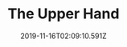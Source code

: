 ---
title: The Upper Hand
artist: AllttA
date: 2019-11-16T02:09:10.591Z
cover: 6b4996362018bb10e78813359075f0f7-1000x1000x1.jpg
styles:
  - Hip-Pop
  - Electronic-Rap
links:
  spotify: https://play.spotify.com/album/6mT3tct9qJ7RRfvN5lCRDL
  youtube: https://music.youtube.com/playlist?list=OLAK5uy_lK8VdDxjSS2YqBpRhpMnPySNbfczJjhqs
  applemusic: https://itunes.apple.com/us/album/the-upper-hand-feat-mr-j-medeiros-20syl/1186858969?uo=4
  soundcloud: ""
  bandcamp: ""
  googleplay: https://play.google.com/music/m/Bleh252p6hahb3akghaaqr3s6wy?signup_if_needed=1
  deezer: https://www.deezer.com/album/15570712
---
